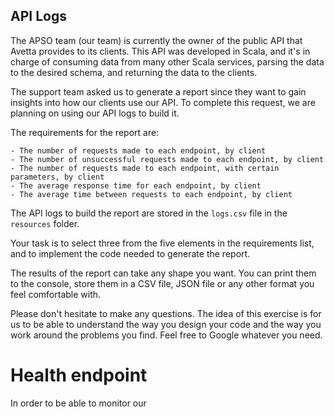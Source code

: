## API Logs

The APSO team (our team) is currently the owner of the public API
that Avetta provides to its clients. This API was developed
in Scala, and it's in charge of consuming data from many other
Scala services, parsing the data to the desired schema,
and returning the data to the clients.

The support team asked us to generate a report since they want to gain insights into how our clients use our API. To complete this request, we
are planning on using our API logs to build it.

The requirements for the report are:

    - The number of requests made to each endpoint, by client
    - The number of unsuccessful requests made to each endpoint, by client
    - The number of requests made to each endpoint, with certain parameters, by client
    - The average response time for each endpoint, by client
    - The average time between requests to each endpoint, by client


The API logs to build the report are stored in the `logs.csv` file in
the `resources` folder.

Your task is to select three from the five elements in the requirements list,
and to implement the code needed to generate the report.

The results of the report can take any shape you want. You can print them
to the console, store them in a CSV file, JSON file or any other format you
feel comfortable with.

Please don't hesitate to make any questions. The idea of this exercise is
for us to be able to understand the way you design your code and the way you
work around the problems you find. Feel free to Google whatever you need.

# Health endpoint

In order to be able to monitor our